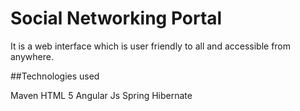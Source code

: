 # Social Networking Portal 

It is a web interface which is user friendly to all and accessible from anywhere.


##Technologies used

Maven
HTML 5
Angular Js
Spring
Hibernate